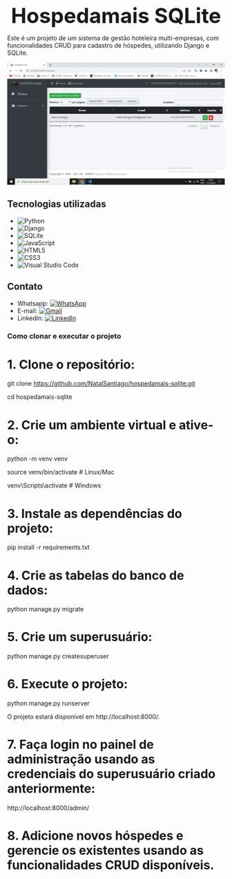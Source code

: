<p align="center">
  <b><font size="+6">Hospedamais SQLite</font></b>
</p>

Este é um projeto de um sistema de gestão hoteleira multi-empresas, com funcionalidades CRUD para cadastro de hóspedes, utilizando Django e SQLite.

![Tela de Hóspedes](https://github.com/NatalSantiago/ImagensProjetos/blob/master/TelaHospedes.png)

## Tecnologias utilizadas

- ![Python](https://img.shields.io/badge/-Python-3776AB?logo=python&logoColor=white&style=flat-square)
- ![Django](https://img.shields.io/badge/-Django-092E20?logo=django&logoColor=white&style=flat-square)
- ![SQLite](https://img.shields.io/badge/-SQLite-003B57?logo=sqlite&logoColor=white&style=flat-square)
- ![JavaScript](https://img.shields.io/badge/-JavaScript-F7DF1E?logo=javascript&logoColor=black&style=flat-square)
- ![HTML5](https://img.shields.io/badge/-HTML5-E34F26?logo=html5&logoColor=white&style=flat-square)
- ![CSS3](https://img.shields.io/badge/-CSS3-1572B6?logo=css3&logoColor=white&style=flat-square)
- ![Visual Studio Code](https://img.shields.io/badge/-Visual%20Studio%20Code-007ACC?logo=visual-studio-code&logoColor=white&style=flat-square)

## Contato

- Whatsapp: [![WhatsApp](https://img.shields.io/badge/WhatsApp-Chat-green)](https://api.whatsapp.com/send?phone=5563992259154)
- E-mail: [![Gmail](https://img.shields.io/badge/Gmail-Email-red)](mailto:natal.santiago.filha@gmail.com)
- LinkedIn: [![LinkedIn](https://img.shields.io/badge/LinkedIn-Profile-blue)](https://www.linkedin.com/in/natal-santiago-986680257/)

### Como clonar e executar o projeto

# 1. Clone o repositório:

git clone https://github.com/NatalSantiago/hospedamais-sqlite.git

cd hospedamais-sqlite

# 2. Crie um ambiente virtual e ative-o:

python -m venv venv

source venv/bin/activate # Linux/Mac

venv\Scripts\activate # Windows

# 3. Instale as dependências do projeto:

pip install -r requirements.txt

# 4. Crie as tabelas do banco de dados:

python manage.py migrate

# 5. Crie um superusuário:

python manage.py createsuperuser
  
# 6. Execute o projeto:

python manage.py runserver
  
O projeto estará disponível em http://localhost:8000/.

# 7. Faça login no painel de administração usando as credenciais do superusuário criado anteriormente:

http://localhost:8000/admin/

# 8. Adicione novos hóspedes e gerencie os existentes usando as funcionalidades CRUD disponíveis.

